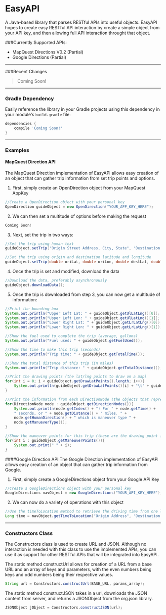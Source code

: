 EasyAPI
=======

A Java-based library that parses RESTful APIs into useful objects.
EasyAPI hopes to create easy RESTful API interaction by create a simple object from your API key, and then allowing full API interaction throught that object.

###Currently Supported APIs:
- MapQuest Directions V0.2 (Partial)
- Google Directions (Partial)

---
###Recent Changes
> Coming Soon!

---
### Gradle Dependency

Easily reference the library in your Gradle projects using this dependency in your module's `build.gradle` file:

```Groovy
dependencies {
    compile 'Coming Soon!'
}
```

---
### Examples

#### MapQuest Direction API
The MapQuest Direction implementation of EasyAPI allows easy creation of an object that can gather trip information from set trip points and options.

1) First, simply create an OpenDirection object from your MapQuest AppKey
```Java
//Create a OpenDirection object with your personal key
OpenDirection guideObject = new OpenDirection("YOUR_APP_KEY_HERE");
```
2) We can then set a multitude of options before making the request
```Java
Coming Soon!
```
3) Next, set the trip in two ways:
```Java
//Set the trip using human text
guideObject.setTrip("Origin Street Address, City, State", "Destination Street Address, City, State");

//Set the trip using origin and destination latitude and longitude
guideObject.setTrip(double oriLat, double oriLon, double destLat, double destLon);
```
4) Once the trip is set and modified, download the data
```Java
//Download the data, preferably asynchronously
guideObject.downloadData();
```
5) Once the trip is downloaded from step 3, you can now get a multitude of information:
```Java
//Print the bounding box
System.out.println("Upper Left Lat: " + guideObject.getUlLatLng()[0]);
System.out.println("Upper Left Lon: " + guideObject.getUlLatLng()[1]);
System.out.println("Lower Right Lat: " + guideObject.getLrLatLng()[0]);
System.out.println("Lower Right Lon: " + guideObject.getLrLatLng()[1]);

//Show the fuel used to complete the trip (average, gallons)
System.out.println("Fuel used: " + guideObject.getFuelUsed());

//Show the time to make this trip (seconds)
System.out.println("Trip time: " + guideObject.getTotalTime());

//Show the total distance of this trip (in miles)
System.out.println("Trip distance: " + guideObject.getTotalDistance());

//Print the drawing points (the lat/lng points to draw on a map)
for(int i = 0; i < guideObject.getDrawLatPoints().length; i++){
	System.out.println(guideObject.getDrawLatPoints()[i] + "\t" + guideObject.getDrawLngPoints()[i]);
}

//Print the information from each DirectionNode (the objects that represent maneuver points)
for(DirectionNode node : guideObject.getDirectionNodes()){
	System.out.println(node.getIndex() + ") For " + node.getTime() +
    " seconds, or " + node.getDistance() + " miles, " +
    node.getHumanDirection() + " which is maneuver type " + 
    node.getManueverType());
}

//Show the maneuver points for this trip (these are the drawing point indeces that involve a direction change)
for(int i : guideObject.getManeuverPoints()){
	System.out.print(" " + i);
}
```
####Google Direction API
The Google Direction implementation of EasyAPI allows easy creation of an object that can gather trip information from Google.

1) First, simply create a GoogleDirections object from your Google API Key
```Java
//Create a GoogleDirections object with your personal key
GoogleDirections navObject = new GoogleDirections("YOUR_API_KEY_HERE");
```

2) We can now do a variety of operations with this object
```Java
//Use the timeToLocation method to retrieve the driving time from one location to another, in seconds
Long time = navObject.getTimeToLocation("Origin Address", "Destination Address");
```
---
### Constructors Class
The Constructors class is used to create URL and JSON. Although no interaction is needed with this class to use the implemented APIs, you can use it as support for other RESTful APIs that will be integrated into EasyAPI.

The static method constructUrl allows for creation of a URL from a base URL and an array of keys and parameters, with the even numbers being keys and odd numbers being their respective values.
```Java
String url = Constructors.constructUrl(BASE_URL, params_array);
```

The static method constructJSON takes in a url, downloads the JSON content from server, and returns a JSONObject from the org.json library.
```Java
JSONObject jObject = Constructors.constructJSON(url);
```
